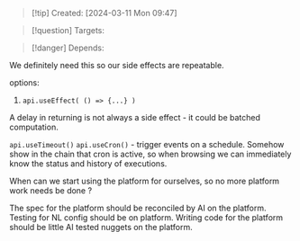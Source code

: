 
>[!tip] Created: [2024-03-11 Mon 09:47]

>[!question] Targets: 

>[!danger] Depends: 

We definitely need this so our side effects are repeatable.

options:
1. `api.useEffect( () => {...} )`

A delay in returning is not always a side effect - it could be batched computation.


`api.useTimeout()`
`api.useCron()` - trigger events on a schedule.
Somehow show in the chain that cron is active, so when browsing we can immediately know the status and history of executions.

When can we start using the platform for ourselves, so no more platform work needs be done ?

The spec for the platform should be reconciled by AI on the platform.
Testing for NL config should be on platform.
Writing code for the platform should be little AI tested nuggets on the platform.